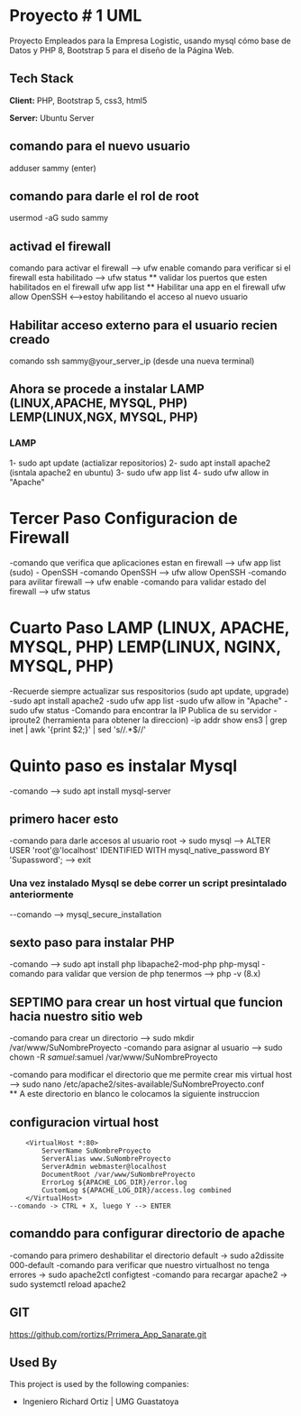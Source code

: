 # Proyecto # 1 UML

Proyecto Empleados para la Empresa Logistic, usando mysql cómo base de Datos y PHP 8, Bootstrap 5 para el diseño de la Página Web.

## Tech Stack

**Client:** PHP, Bootstrap 5, css3, html5

**Server:** Ubuntu Server
## comando para el nuevo usuario
adduser sammy (enter)
## comando para darle el rol de root
usermod -aG sudo sammy 

## activad el firewall
comando para activar el firewall --> ufw enable
comando para verificar si el firewall esta habilitado --> ufw status
** validar los puertos que esten habilitados en el firewall
ufw app list
** Habilitar una app en el firewall
ufw allow OpenSSH <-->estoy habilitando el acceso al nuevo usuario

## Habilitar acceso externo para el usuario recien creado

comando ssh sammy@your_server_ip (desde una nueva terminal)

## Ahora se procede a instalar LAMP (LINUX,APACHE, MYSQL, PHP) LEMP(LINUX,NGX, MYSQL, PHP)
### LAMP
1- sudo apt update (actializar repositorios)
2- sudo apt install apache2 (isntala apache2 en ubuntu)
3- sudo ufw app list
4- sudo ufw allow in "Apache"
# Tercer Paso Configuracion de Firewall
-comando que verifica que aplicaciones estan en firewall --> ufw app list (sudo)
    - OpenSSH
-comando OpenSSH --> ufw allow OpenSSH 
-comando para avilitar firewall --> ufw enable
-comando para validar estado del firewall --> ufw status

# Cuarto Paso LAMP (LINUX, APACHE, MYSQL, PHP) LEMP(LINUX, NGINX, MYSQL, PHP)
-Recuerde siempre actualizar sus respositorios (sudo apt update, upgrade)
-sudo apt install apache2
-sudo ufw app list
-sudo ufw allow in "Apache"
-sudo ufw status
-Comando para encontrar la IP Publica de su servidor
    -iproute2 (herramienta para obtener la direccion)
    -ip addr show ens3 | grep inet | awk '{print $2;}' | sed 's/\/.*$//'
# Quinto paso es instalar Mysql
-comando --> sudo apt install mysql-server


## primero hacer esto
-comando para darle accesos al usuario root 
-> sudo mysql
--> ALTER USER 'root'@'localhost' IDENTIFIED WITH mysql_native_password BY 'Supassword';
--> exit


### Una vez instalado Mysql se debe correr un script presintalado anteriormente
--comando --> mysql_secure_installation

## sexto paso para instalar PHP
-comando --> sudo apt install php libapache2-mod-php php-mysql
-comando para validar que version de php tenermos --> php -v (8.x)


## SEPTIMO para crear un host virtual que funcion hacia nuestro sitio web
-comando para crear un directorio --> sudo mkdir /var/www/SuNombreProyecto
-comando para asignar al usuario --> sudo chown -R $samuel:$samuel /var/www/SuNombreProyecto

-comando para modificar el directorio que me permite crear mis virtual host
    --> sudo nano /etc/apache2/sites-available/SuNombreProyecto.conf    
    ** A este directorio en blanco le colocamos la siguiente instruccion
## configuracion virtual host
        <VirtualHost *:80>
            ServerName SuNombreProyecto
            ServerAlias www.SuNombreProyecto 
            ServerAdmin webmaster@localhost
            DocumentRoot /var/www/SuNombreProyecto
            ErrorLog ${APACHE_LOG_DIR}/error.log
            CustomLog ${APACHE_LOG_DIR}/access.log combined
        </VirtualHost>
    --comando -> CTRL + X, luego Y --> ENTER
## comanddo para configurar directorio de apache

-comando para primero deshabilitar el directorio default 
    -> sudo a2dissite 000-default
-comando para verificar que nuestro virtualhost no tenga errores
    -> sudo apache2ctl configtest
-comando para recargar apache2
    -> sudo systemctl reload apache2







## GIT

https://github.com/rortizs/Prrimera_App_Sanarate.git

## Used By

This project is used by the following companies:

- Ingeniero Richard Ortiz | UMG Guastatoya
